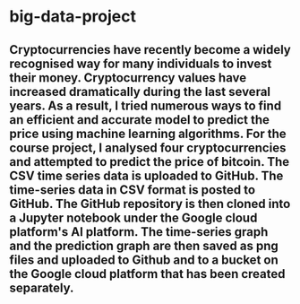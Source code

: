 # big-data-project
## Cryptocurrencies have recently become a widely recognised way for many individuals to invest their money. Cryptocurrency values have increased dramatically during the last several years. As a result, I tried numerous ways to find an efficient and accurate model to predict the price using machine learning algorithms. For the course project, I analysed four cryptocurrencies and attempted to predict the price of bitcoin. The CSV time series data is uploaded to GitHub. The time-series data in CSV format is posted to GitHub. The GitHub repository is then cloned into a Jupyter notebook under the Google cloud platform's AI platform. The time-series graph and the prediction graph are then saved as png files and uploaded to Github and to a bucket on the Google cloud platform that has been created separately.
